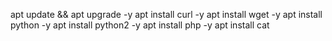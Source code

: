 apt update && apt upgrade -y
apt install curl -y
apt install wget -y
apt install python -y
apt install python2 -y
apt install php -y
apt install cat
